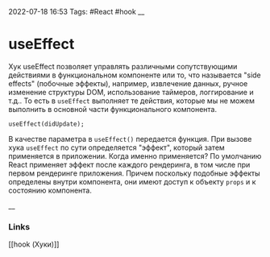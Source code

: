2022-07-18 16:53
Tags: #React #hook 
__
# useEffect
Хук useEffect позволяет управлять различными сопутствующими действиями в функциональном компоненте или то, что называется "side effects" (побочные эффекты), например, извлечение данных, ручное изменение структуры DOM, использование таймеров, логгирование и т.д.. То есть в `useEffect` выполняет те действия, которые мы не можем выполнить в основной части функционального компонента.

```tsx
useEffect(didUpdate);
```

В качестве параметра в `useEffect()` передается функция. При вызове хука `useEffect` по сути определяется "эффект", который затем применяется в приложении. Когда именно применяется? По умолчанию React применяет эффект после каждого рендеринга, в том числе при первом рендеринге приложения. Причем поскольку подобные эффекты определены внутри компонента, они имеют доступ к объекту `props` и к состоянию компонента.


__
### Links
[[hook (Хуки)]]